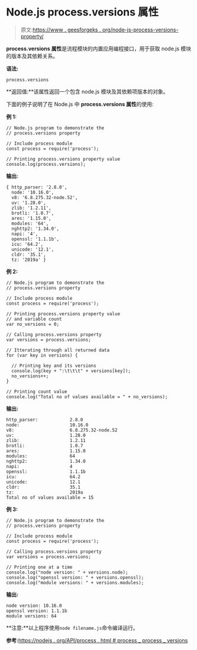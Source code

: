 # Node.js process.versions 属性

> 原文:[https://www . geesforgeks . org/node-js-process-versions-property/](https://www.geeksforgeeks.org/node-js-process-versions-property/)

**process.versions 属性**是流程模块的内置应用编程接口，用于获取 node.js 模块的版本及其依赖关系。

**语法:**

```
process.versions
```

**返回值:**该属性返回一个包含 node.js 模块及其依赖项版本的对象。

下面的例子说明了在 Node.js 中 **process.versions 属性**的使用:

**例 1:**

```
// Node.js program to demonstrate the    
// process.versions property

// Include process module
const process = require('process');

// Printing process.versions property value
console.log(process.versions);
```

**输出:**

```
{ http_parser: '2.8.0',
  node: '10.16.0',
  v8: '6.8.275.32-node.52',
  uv: '1.28.0',
  zlib: '1.2.11',
  brotli: '1.0.7',
  ares: '1.15.0',
  modules: '64',
  nghttp2: '1.34.0',
  napi: '4',
  openssl: '1.1.1b',
  icu: '64.2',
  unicode: '12.1',
  cldr: '35.1',
  tz: '2019a' }

```

**例 2:**

```
// Node.js program to demonstrate the    
// process.versions property

// Include process module
const process = require('process');

// Printing process.versions property value
// and variable count
var no_versions = 0;

// Calling process.versions property
var versions = process.versions;

// Itterating through all returned data
for (var key in versions) {

  // Printing key and its versions
  console.log(key + ":\t\t\t" + versions[key]);
  no_versions++;
}

// Printing count value
console.log("Total no of values available = " + no_versions);
```

**输出:**

```
http_parser:            2.8.0
node:                   10.16.0
v8:                     6.8.275.32-node.52
uv:                     1.28.0
zlib:                   1.2.11
brotli:                 1.0.7
ares:                   1.15.0
modules:                64
nghttp2:                1.34.0
napi:                   4
openssl:                1.1.1b
icu:                    64.2
unicode:                12.1
cldr:                   35.1
tz:                     2019a
Total no of values available = 15

```

**例 3:**

```
// Node.js program to demonstrate the    
// process.versions property

// Include process module
const process = require('process');

// Calling process.versions property
var versions = process.versions;

// Printing one at a time
console.log("node version: " + versions.node);
console.log("openssl version: " + versions.openssl);
console.log("module versions: " + versions.modules);
```

**输出:**

```
node version: 10.16.0
openssl version: 1.1.1b
module versions: 64

```

**注意:**以上程序使用`node filename.js`命令编译运行。

**参考:**[https://nodejs . org/API/process . html # process _ process _ versions](https://nodejs.org/api/process.html#process_process_versions)